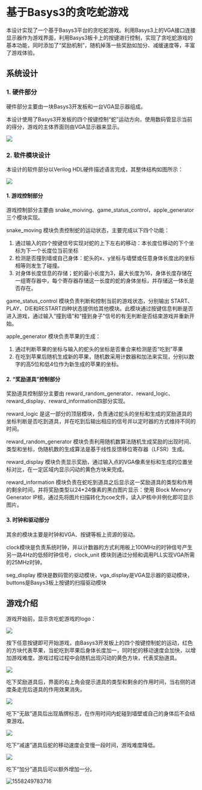 # 基于Basys3的贪吃蛇游戏

本设计实现了一个基于Basys3平台的贪吃蛇游戏。利用Basys3上的VGA接口连接显示器作为游戏界面，利用Basys3板卡上的按键进行控制，实现了贪吃蛇游戏的基本功能，同时添加了“奖励机制”，随机掉落一些奖励如加分、减缓速度等，丰富了游戏体验。

## 系统设计

### 1. 硬件部分

硬件部分主要由一块Basys3开发板和一台VGA显示器组成。

本设计使用了Basys3开发板的四个按键控制“蛇”运动方向，使用数码管显示当前的得分，游戏的主体界面则由VGA显示器来显示。

![](https://i.loli.net/2019/06/21/5d0c458bbadfc23980.png)

### 2. 软件模块设计

本设计的软件部分以Verilog HDL硬件描述语言完成，其整体结构如图所示：

![](https://picture-1256315926.cos.ap-shanghai.myqcloud.com/img/20190519133529.png)

#### 1. 游戏控制部分

游戏控制部分主要由 snake_moiving、game_status_control，apple_generator 三个模块实现。

snake_moving 模块负责控制蛇的运动状态，主要完成以下四个功能：

1. 通过输入的四个按键信号实现对蛇的上下左右的移动：本长度位移动的下个坐标为下一个长度位当前坐标
2. 检测是否撞到墙或自己身体：蛇头的x、y坐标与墙壁或任意身体长度出的坐标相等则发生了碰撞。
3. 对身体长度信息的存储；蛇的最小长度为3，最大长度为16，身体长度存储在一组寄存器中，每个寄存器存储这一长度的蛇的身体坐标，并存储这一体长是否存在。

game_status_control 模块负责判断和控制当前的游戏状态，分别输出 START、PLAY、DIE和RESTART四种状态提供给其他模块。此模块通过按键信息判断是否进入游戏，通过输入“撞到墙”和“撞到身子”信号的有无判断是否结束游戏并重新开始。

apple_generator 模块负责苹果的生成：

1. 通过判断苹果的坐标与输入的蛇头的坐标是否重合来检测是否“吃到”苹果
2. 在吃到苹果后随机生成新的苹果，随机数采用计数器和加法来实现，分别以数字的高5位和低4位作为新生成的苹果的坐标。

#### 2. “奖励道具”控制部分

奖励道具控制部分主要由 reward_random_generator、reward_logic、reward_display、reward_information四部分实现。

reward_logic 是这一部分的顶层模块，负责通过蛇头的坐标和生成的奖励道具的坐标判断是否吃到道具，并在吃到后输出相应的信号并以定时器的方式维持不同的时间。

reward_random_generator 模块负责利用随机数算法随机生成奖励的出现时间、类型和坐标，伪随机数的生成算法是基于线性反馈移位寄存器（LFSR）生成。

reward_display 模块负责显示奖励，通过输入点的VGA像素坐标和生成的位置坐标对比，在一定区域内显示闪动的黄色方块来完成。

reward_information 模块负责在蛇吃到道具之后显示这一奖励道具的类型和作用的剩余时间，并将奖励类型以24*24像素的黑白图片显示：使用 Block Memory Generator IP核，通过先将图片扫描转化为coe文件，读入IP核中并例化即可显示图片。

#### 3. 时钟和驱动部分

其余的模块主要是时钟和VGA、按键等板上资源的驱动。

clock模块是负责系统时钟，并以计数器的方式利用板上100MHz的时钟信号产生另一路4Hz的低频时钟信号，clock_unit 模块则通过分频和调用PLL实现VGA所需的25MHz时钟。

seg_display 模块是数码管的驱动模块，vga_display是VGA显示器的驱动模块，buttons是Basys3板上按键的扫描驱动模块

## 游戏介绍

游戏开始前，显示贪吃蛇游戏的logo：

![](https://picture-1256315926.cos.ap-shanghai.myqcloud.com/img/20190519145026.png)

按下任意按键即可开始游戏，由Basys3开发板上的四个按键控制蛇的运动，红色的方块代表苹果，当蛇吃到苹果后身体长度加一，同时蛇的移动速度会加快，以增加游戏难度。游戏过程过程中会随机出现闪动的黄色方块，代表奖励道具。

![](https://picture-1256315926.cos.ap-shanghai.myqcloud.com/img/20190519150810.png)

吃下奖励道具后，界面的右上角会提示道具的类型和剩余的作用时间，当右侧的进度条走完后道具的作用效果消失。

![](https://picture-1256315926.cos.ap-shanghai.myqcloud.com/img/20190519150836.png)

吃下“无敌”道具后出现盾牌标志，在作用时间内蛇碰到墙壁或自己的身体后不会结束游戏。

![](https://picture-1256315926.cos.ap-shanghai.myqcloud.com/img/20190519150900.png)

吃下“减速”道具后蛇的移动速度会变慢一段时间，游戏难度降低。

![](https://picture-1256315926.cos.ap-shanghai.myqcloud.com/img/20190519150920.png)

吃下“加分”道具后可以额外增加一分。

![1558249783716](C:\Users\Admin\Dropbox\Markdown\Assignments\1558249783716.png)






